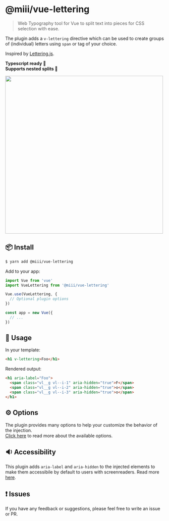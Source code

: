 # @miii/vue-lettering
> Web Typography tool for Vue to split text into pieces for CSS selection with ease.<br>

The plugin adds a `v-lettering` directive which can be used to create groups of (individual) letters using `span` or tag of your choice.

Inspired by [Lettering.js](davatron5000/Lettering.js).


<strong>Typescript ready 🌟</strong><br>
<strong>Supports nested splits 🌟</strong>

<img src="https://user-images.githubusercontent.com/158975/76612092-e9d82380-651b-11ea-8400-7eb7031cfd8c.png" width="500">

## 📦  Install
```sh
$ yarn add @miii/vue-lettering
```

Add to your app:
```js
import Vue from 'vue'
import VueLettering from '@miii/vue-lettering'

Vue.use(VueLettering, {
  // Optional plugin options
})

const app = new Vue({
  // ...
})
```

## 🚀  Usage

In your template:
```html
<h1 v-lettering>Foo</h1>
```

Rendered output:
```html
<h1 aria-label="Foo">
  <span class="vl__g vl--i-1" aria-hidden="true">F</span>
  <span class="vl__g vl--i-2" aria-hidden="true">o</span>
  <span class="vl__g vl--i-3" aria-hidden="true">o</span>
</h1>
```

## ⚙️  Options
The plugin provides many options to help your customize the behavior of the injection.<br>
[Click here](./OPTIONS.md) to read more about the available options.

## 🔉  Accessibility
This plugin adds `aria-label` and `aria-hidden` to the injected elements to make them accessibile by default to users with screenreaders. Read more [here](https://developer.mozilla.org/en-US/docs/Web/Accessibility/ARIA).

## ❗️ Issues
If you have any feedback or suggestions, please feel free to write an issue or PR.
